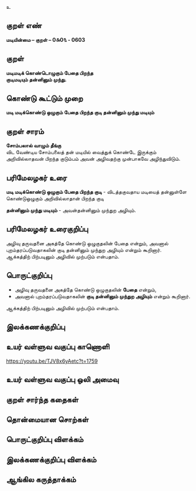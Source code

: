 உ

## குறள் எண் 

**மடியின்மை – குறள் – 0௬0௩ - 0603**  

## குறள் 

**மடிமடிக் கொண்டொழுகும் பேதை பிறந்த  
குடிமடியும் தன்னினும் முந்து.**  

## கொண்டு கூட்டும் முறை

**மடி மடிக்கொண்டு ஒழுகும் பேதை பிறந்த குடி தன்னினும் முந்து மடியும்**

## குறள் சாரம் 

**சோம்பலால் வாழும் தீங்கு**  
விட வேண்டிய சோம்பலைத் தன் மடியில் வைத்துக் கொண்டே இருக்கும் அறிவில்லாதவன் பிறந்த குடும்பம் அவன் அழிவதற்கு முன்பாகவே அழிந்துவிடும்.  

## பரிமேலழகர் உரை

**மடி மடிக்கொண்டு ஒழுகும் பேதை பிறந்த குடி** - விடத்தகுவதாய மடியைத் தன்னுள்ளே கொண்டுஒழுகும் அறிவில்லாதான் பிறந்த குடி  

**தன்னினும் முந்து மடியும்** - அவன்தன்னினும் முந்துற அழியும். 

## பரிமேலழகர் உரைகுறிப்பு   

அழிவு தருவதனை அகத்தே கொண்டு ஒழுகுதலின் பேதை என்றும், அவனால் புறம்தரப்படுவதாகலின் குடி தன்னினும் முந்துற அழியும் என்றும் கூறினார்.    
ஆக்கத்திற் பிற்படினும் அழிவில் முற்படும் என்பதாம்.    

## பொருட்குறிப்பு 

* அழிவு தருவதனை அகத்தே கொண்டு ஒழுகுதலின் **பேதை** என்றும்,  
* அவனால் புறம்தரப்படுவதாகலின் **குடி தன்னினும் முந்துற அழியும்** என்றும் கூறினார்.    

ஆக்கத்திற் பிற்படினும் அழிவில் முற்படும் என்பதாம்.   

## இலக்கணக்குறிப்பு  


## உயர் வள்ளுவ வகுப்பு காணொளி

https://youtu.be/TJV8x6yAetc?t=1759 

## உயர் வள்ளுவ வகுப்பு ஒலி அமைவு 

 
## குறள் சார்ந்த கதைகள் 


## தொன்மையான சொற்கள்


## பொருட்குறிப்பு விளக்கம்


## இலக்கணக்குறிப்பு விளக்கம்


## ஆங்கில கருத்தாக்கம் 


